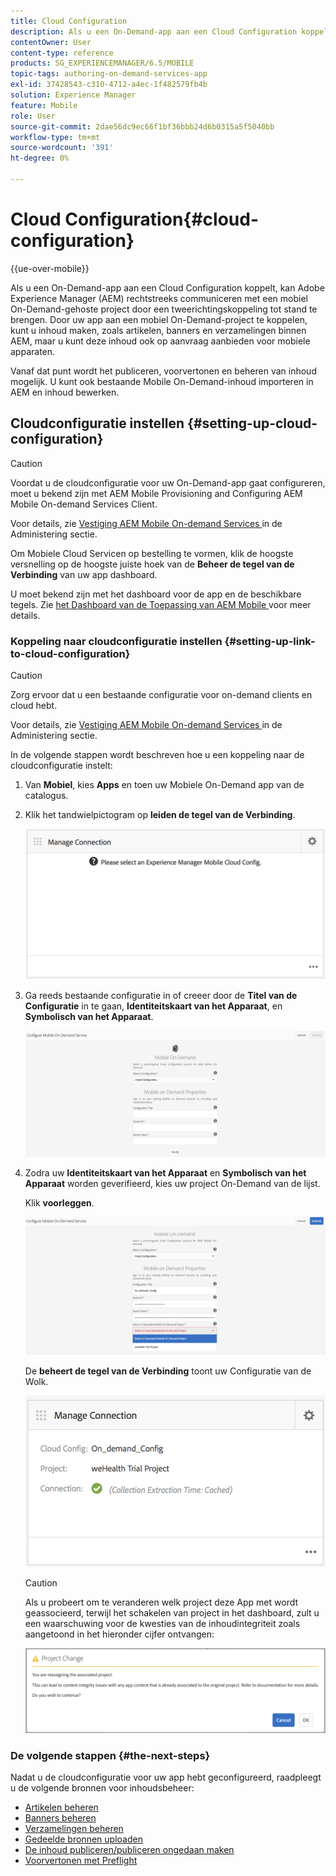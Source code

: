 ```yaml
---
title: Cloud Configuration
description: Als u een On-Demand-app aan een Cloud Configuration koppelt, kan Adobe Experience Manager (AEM) rechtstreeks communiceren met een mobiel On-Demand-gehoste project door een tweerichtingskoppeling tot stand te brengen. Volg deze pagina voor meer informatie.
contentOwner: User
content-type: reference
products: SG_EXPERIENCEMANAGER/6.5/MOBILE
topic-tags: authoring-on-demand-services-app
exl-id: 37428543-c310-4712-a4ec-1f482579fb4b
solution: Experience Manager
feature: Mobile
role: User
source-git-commit: 2dae56dc9ec66f1bf36bbb24d6b0315a5f5040bb
workflow-type: tm+mt
source-wordcount: '391'
ht-degree: 0%

---
```


# Cloud Configuration{#cloud-configuration}

{{ue-over-mobile}}

Als u een On-Demand-app aan een Cloud Configuration koppelt, kan Adobe Experience Manager (AEM) rechtstreeks communiceren met een mobiel On-Demand-gehoste project door een tweerichtingskoppeling tot stand te brengen. Door uw app aan een mobiel On-Demand-project te koppelen, kunt u inhoud maken, zoals artikelen, banners en verzamelingen binnen AEM, maar u kunt deze inhoud ook op aanvraag aanbieden voor mobiele apparaten.

Vanaf dat punt wordt het publiceren, voorvertonen en beheren van inhoud mogelijk. U kunt ook bestaande Mobile On-Demand-inhoud importeren in AEM en inhoud bewerken.

## Cloudconfiguratie instellen {#setting-up-cloud-configuration}

>[!CAUTION]
>
>Voordat u de cloudconfiguratie voor uw On-Demand-app gaat configureren, moet u bekend zijn met AEM Mobile Provisioning and Configuring AEM Mobile On-demand Services Client.
>
>Voor details, zie [ Vestiging AEM Mobile On-demand Services ](/help/mobile/aem-mobile-setup.md) in de Administering sectie.

Om Mobiele Cloud Servicen op bestelling te vormen, klik de hoogste versnelling op de hoogste juiste hoek van de **Beheer de tegel van de Verbinding** van uw app dashboard.

U moet bekend zijn met het dashboard voor de app en de beschikbare tegels. Zie [ het Dashboard van de Toepassing van AEM Mobile ](/help/mobile/mobile-apps-ondemand-application-dashboard.md) voor meer details.

### Koppeling naar cloudconfiguratie instellen {#setting-up-link-to-cloud-configuration}

>[!CAUTION]
>
>Zorg ervoor dat u een bestaande configuratie voor on-demand clients en cloud hebt.
>
>Voor details, zie [ Vestiging AEM Mobile On-demand Services ](/help/mobile/aem-mobile-setup.md) in de Administering sectie.

In de volgende stappen wordt beschreven hoe u een koppeling naar de cloudconfiguratie instelt:

1. Van **Mobiel**, kies **Apps** en toen uw Mobiele On-Demand app van de catalogus.
1. Klik het tandwielpictogram op **leiden de tegel van de Verbinding**.

   ![ chlimage_1-65 ](assets/chlimage_1-65.png)

1. Ga reeds bestaande configuratie in of creeer door de **Titel van de Configuratie** in te gaan, **Identiteitskaart van het Apparaat**, en **Symbolisch van het Apparaat**.

   ![ chlimage_1-66 ](assets/chlimage_1-66.png)

1. Zodra uw **Identiteitskaart van het Apparaat** en **Symbolisch van het Apparaat** worden geverifieerd, kies uw project On-Demand van de lijst.

   Klik **voorleggen**.

   ![ chlimage_1-67 ](assets/chlimage_1-67.png)

   De **beheert de tegel van de Verbinding** toont uw Configuratie van de Wolk.

   ![ chlimage_1-68 ](assets/chlimage_1-68.png)

   >[!CAUTION]
   >
   >Als u probeert om te veranderen welk project deze App met wordt geassocieerd, terwijl het schakelen van project in het dashboard, zult u een waarschuwing voor de kwesties van de inhoudintegriteit zoals aangetoond in het hieronder cijfer ontvangen:

   ![ chlimage_1-69 ](assets/chlimage_1-69.png)

### De volgende stappen {#the-next-steps}

Nadat u de cloudconfiguratie voor uw app hebt geconfigureerd, raadpleegt u de volgende bronnen voor inhoudsbeheer:

* [Artikelen beheren](/help/mobile/mobile-on-demand-managing-articles.md)
* [Banners beheren](/help/mobile/mobile-on-demand-managing-banners.md)
* [Verzamelingen beheren](/help/mobile/mobile-on-demand-managing-collections.md)
* [Gedeelde bronnen uploaden](/help/mobile/mobile-on-demand-shared-resources.md)
* [De inhoud publiceren/publiceren ongedaan maken](/help/mobile/mobile-on-demand-publishing-unpublishing.md)
* [Voorvertonen met Preflight](/help/mobile/aem-mobile-manage-ondemand-services.md)
